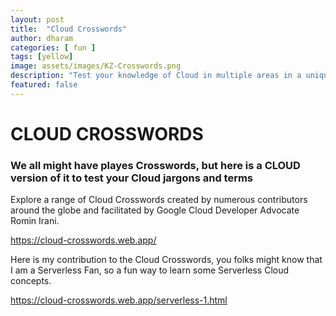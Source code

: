 ```yaml
---
layout: post
title:  "Cloud Crosswords"
author: dharam
categories: [ fun ]
tags: [yellow]
image: assets/images/KZ-Crosswords.png
description: "Test your knowledge of Cloud in multiple areas in a unique manner using crosswords, learn while you have some fun"
featured: false
---
```


# CLOUD CROSSWORDS

### We all might have playes Crosswords, but here is a CLOUD version of it to test your Cloud jargons and terms

Explore a range of Cloud Crosswords created by numerous contributors around the globe and facilitated by Google Cloud Developer Advocate Romin Irani.

<https://cloud-crosswords.web.app/>

Here is my contribution to the Cloud Crosswords, you folks might know that I am a Serverless Fan, so a fun way to learn some Serverless Cloud concepts.

<https://cloud-crosswords.web.app/serverless-1.html>